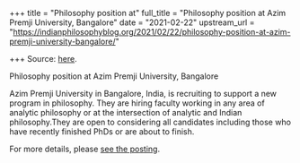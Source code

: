 +++
title = "Philosophy position at"
full_title = "Philosophy position at Azim Premji University, Bangalore"
date = "2021-02-22"
upstream_url = "https://indianphilosophyblog.org/2021/02/22/philosophy-position-at-azim-premji-university-bangalore/"

+++
Source: [here](https://indianphilosophyblog.org/2021/02/22/philosophy-position-at-azim-premji-university-bangalore/).

Philosophy position at Azim Premji University, Bangalore

Azim Premji University in Bangalore, India, is recruiting to support a
new program in philosophy. They are hiring faculty working in any area
of analytic philosophy or at the intersection of analytic and Indian
philosophy.They are open to considering all candidates including those
who have recently finished PhDs or are about to finish.

For more details, please [see the
posting](https://philjobs.org/job/show/16678).
